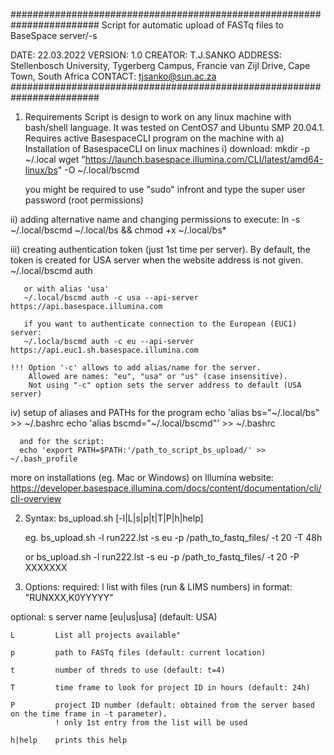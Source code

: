 ########################################################################
 Script for automatic upload of FASTq files to BaseSpace server/-s

 DATE:    22.03.2022
 VERSION: 1.0
 CREATOR: T.J.SANKO
 ADDRESS: Stellenbosch University, Tygerberg Campus,
          Francie van Zijl Drive, Cape Town, South Africa
 CONTACT: tjsanko@sun.ac.za
########################################################################

1. Requirements
Script is design to work on any linux machine with bash/shell language.
It was tested on CentOS7 and Ubuntu SMP 20.04.1.
Requires active BasespaceCLI program on the machine with 
a) Installation of BasespaceCLI on linux machines
  i) download:
     mkdir -p ~/.local
     wget "https://launch.basespace.illumina.com/CLI/latest/amd64-linux/bs" -O ~/.local/bscmd
     
     you might be required to use "sudo" infront and type the super user password (root permissions)
     
  ii) adding alternative name and changing permissions to execute:
      ln -s ~/.local/bscmd ~/.local/bs && chmod +x ~/.local/bs* 
  
  iii) creating authentication token (just 1st time per server).
       By default, the token is created for USA server when the website address is not given.
       ~/.local/bscmd auth
  
       or with alias 'usa'
       ~/.local/bscmd auth -c usa --api-server https://api.basespace.illumina.com
      
       if you want to authenticate connection to the European (EUC1) server:
       ~/.locla/bscmd auth -c eu --api-server https://api.euc1.sh.basespace.illumina.com
  
    !!! Option '-c' allows to add alias/name for the server.
        Allowed are names: "eu", "usa" or "us" (case insensitive).
        Not using "-c" option sets the server address to default (USA server)
  
  iv) setup of aliases and PATHs for the program
      echo 'alias bs="~/.local/bs"        >> ~/.bashrc
      echo 'alias bscmd="~/.local/bscmd"' >> ~/.bashrc

      and for the script:
      echo 'export PATH=$PATH:'/path_to_script_bs_upload/' >> ~/.bash_profile
 
more on installations  (eg. Mac or Windows) on Illumina website:
https://developer.basespace.illumina.com/docs/content/documentation/cli/cli-overview

2. Syntax:
     bs_upload.sh [-l|L|s|p|t|T|P|h|help]
   
   eg. 
     bs_upload.sh -l run222.lst -s eu -p /path_to_fastq_files/ -t 20 -T 48h
   
   or
     bs_upload.sh -l run222.lst -s eu -p /path_to_fastq_files/ -t 20 -P XXXXXXX

3. Options:
required:
    l         list with files (run & LIMS numbers) in format: "RUNXXX,K0YYYYY"
 
optional:
    s         server name [eu|us|usa] (default: USA)
 
    L         List all projects available"
  
    p         path to FASTq files (default: current location)
  
    t         number of threds to use (default: t=4)
  
    T         time frame to look for project ID in hours (default: 24h)
  
    P         project ID number (default: obtained from the server based on the time frame in -t parameter). 
              ! only 1st entry from the list will be used
  
    h|help    prints this help
 
